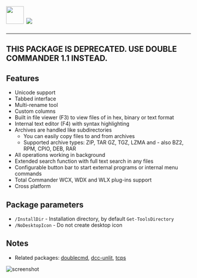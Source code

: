 # <img src="https://raw.githubusercontent.com/majkinetor/au-packages/master/doublecmd.dark/icon.png" width="48" height="48"/> [![](https://img.shields.io/chocolatey/v/doublecmd.dark.svg?color=red&label=doublecmd.dark)](https://chocolatey.org/packages/doublecmd.dark)

---
THIS PACKAGE IS DEPRECATED. USE DOUBLE COMMANDER 1.1 INSTEAD.
---

## Features

- Unicode support
- Tabbed interface
- Multi-rename tool
- Custom columns
- Built in file viewer (F3) to view files of in hex, binary or text format
- Internal text editor (F4) with syntax highlighting
- Archives are handled like subdirectories
    - You can easily copy files to and from archives
    - Supported archive types: ZIP, TAR GZ, TGZ, LZMA and - also BZ2, RPM, CPIO, DEB, RAR
- All operations working in background
- Extended search function with full text search in any files
- Configurable button bar to start external programs or internal menu commands
- Total Commander WCX, WDX and WLX plug-ins support
- Cross platform

## Package parameters

- `/InstallDir` - Installation directory, by default `Get-ToolsDirectory`
- `/NoDesktopIcon`  - Do not create desktop icon

## Notes

- Related packages: [doublecmd](https://community.chocolatey.org/packages/doublecmd), [dcc-unlit](https://community.chocolatey.org/packages/dcc-unlit), [tcps](https://community.chocolatey.org/packages/tcps)


![screenshot](https://cdn.rawgit.com/majkinetor/chocolatey/master/doublecmd.dark/screenshot.png)
